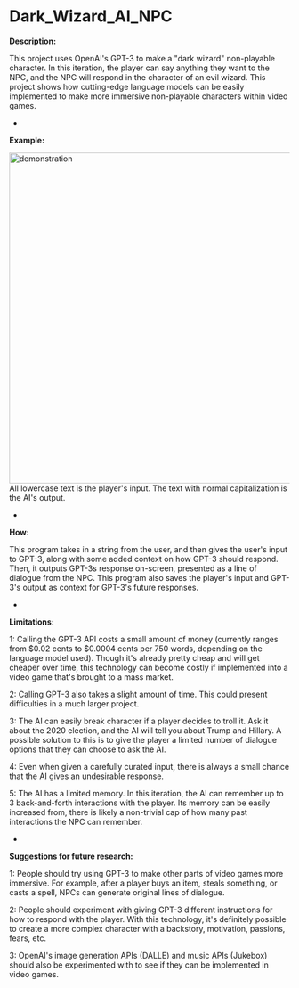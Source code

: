 # Dark_Wizard_AI_NPC

<font size=”6”>**Description:**</font>

This project uses OpenAI's GPT-3 to make a "dark wizard" non-playable character. In this iteration, the player can say anything they want to the NPC, and the NPC will respond in the character of an evil wizard. This project shows how cutting-edge language models can be easily implemented to make more immersive non-playable characters within video games.

*

<font size=”32”>**Example:**</font>

<img width="594" alt="demonstration" src="https://user-images.githubusercontent.com/86581611/207442135-4423f571-ebb2-47c2-b852-590187eba7b4.png">
All lowercase text is the player's input. The text with normal capitalization is the AI's output. 

*

<font size=”32”>**How:**</font>

This program takes in a string from the user, and then gives the user's input to GPT-3, along with some added context on how GPT-3 should respond. Then, it outputs GPT-3s response on-screen, presented as a line of dialogue from the NPC. This program also saves the player's input and GPT-3's output as context for GPT-3's future responses. 

*

<font size=”32”>**Limitations:**</font>

1: Calling the GPT-3 API costs a small amount of money (currently ranges from $0.02 cents to $0.0004 cents per 750 words, depending on the language model used). Though it's already pretty cheap and will get cheaper over time, this technology can become costly if implemented into a video game that's brought to a mass market.

2: Calling GPT-3 also takes a slight amount of time. This could present difficulties in a much larger project.

3: The AI can easily break character if a player decides to troll it. Ask it about the 2020 election, and the AI will tell you about Trump and Hillary. A possible solution to this is to give the player a limited number of dialogue options that they can choose to ask the AI.

4: Even when given a carefully curated input, there is always a small chance that the AI gives an undesirable response.

5: The AI has a limited memory. In this iteration, the AI can remember up to 3 back-and-forth interactions with the player. Its memory can be easily increased from, there is likely a non-trivial cap of how many past interactions the NPC can remember.

*

<font size=”32”>**Suggestions for future research:**</font>

1: People should try using GPT-3 to make other parts of video games more immersive. For example, after a player buys an item, steals something, or casts a spell, NPCs can generate original lines of dialogue.

2: People should experiment with giving GPT-3 different instructions for how to respond with the player. With this technology, it's definitely possible to create a more complex character with a backstory, motivation, passions, fears, etc.

3: OpenAI's image generation APIs (DALLE) and music APIs (Jukebox) should also be experimented with to see if they can be implemented in video games. 
